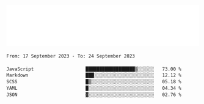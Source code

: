 [![](./hello.svg)](https://blog.yrobot.top?ref=github-yrobot)

<!--START_SECTION:waka-->

```txt
From: 17 September 2023 - To: 24 September 2023

JavaScript                   ██████████████████▒░░░░░░   73.00 %
Markdown                     ███░░░░░░░░░░░░░░░░░░░░░░   12.12 %
SCSS                         █▒░░░░░░░░░░░░░░░░░░░░░░░   05.18 %
YAML                         █░░░░░░░░░░░░░░░░░░░░░░░░   04.34 %
JSON                         ▓░░░░░░░░░░░░░░░░░░░░░░░░   02.76 %
```

<!--END_SECTION:waka-->
